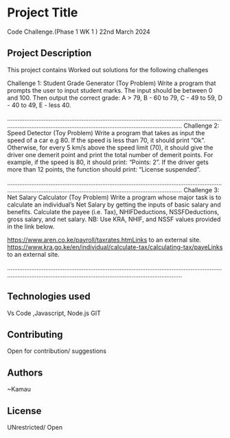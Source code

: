 # Project Title
Code Challenge.(Phase 1 WK 1 )
22nd March 2024

## Project Description

This project contains Worked out solutions for the following  challenges

Challenge 1: 
Student Grade Generator (Toy Problem)
Write a program that prompts the user to input student marks. The input should be between 0 and 100. Then output the correct grade: 
A > 79, B - 60 to 79, C -  49 to 59, D - 40 to 49, E - less 40.

.................................................................................................................................................................................................................................
 Challenge 2: 
 Speed Detector (Toy Problem)
Write a program that takes as input the speed of a car e.g 80. If the speed is less than 70, it should print “Ok”. Otherwise, for every 5 km/s above the speed limit (70), it should give the driver one demerit point and print the total number of demerit points.
For example, if the speed is 80, it should print: “Points: 2”. If the driver gets more than 12 points, the function should print: “License suspended”.

.................................................................................................................................................................................................................................
 Challenge 3: 
Net Salary Calculator (Toy Problem)
Write a program whose major task is to calculate an individual’s Net Salary by getting the inputs of basic salary and benefits. Calculate the payee (i.e. Tax), NHIFDeductions, NSSFDeductions, gross salary, and net salary. 
NB: Use KRA, NHIF, and NSSF values provided in the link below.

https://www.aren.co.ke/payroll/taxrates.htmLinks to an external site.  
https://www.kra.go.ke/en/individual/calculate-tax/calculating-tax/payeLinks to an external site.

.................................................................................................................................................................................................................................
## Technologies used
Vs Code ,Javascript, Node.js GIT

## Contributing
Open for contribution/ suggestions
## Authors
~Kamau
## License
UNrestricted/ Open

